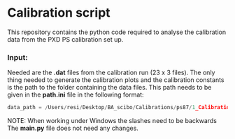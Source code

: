 # Calibration script

This repository contains the python code required to analyse the calibration data from the PXD PS calibration set up.

### Input:
Needed are the **.dat** files from the calibration run (23 x 3 files). The only thing needed to generate the calibration 
plots and the calibration constants is the path to the folder containing the data files.
This path needs to be given in the **path.ini** file in the following format:
`````python
data_path = /Users/resi/Desktop/BA_scibo/Calibrations/ps87/1_Calibration_ps87
`````
NOTE: When working under Windows the slashes need to be backwards
The **main.py** file does not need any changes.